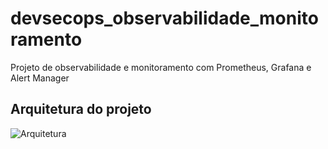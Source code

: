 # devsecops_observabilidade_monitoramento
Projeto de observabilidade e monitoramento com Prometheus, Grafana e Alert Manager


## Arquitetura do projeto

![Arquitetura](../devsecops_observabilidade_monitoramento/docs-projeto/arquitetura.png)
